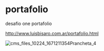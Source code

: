 # portafolio
desafio one portafolio


http://www.luisbisaro.com.ar/portafolio.html


![cms_files_10224_1671211354Prancheta_4](https://user-images.githubusercontent.com/92165507/226226347-b5413fb3-9c6b-4474-bfbb-3fb5ff2e6a4e.png)
